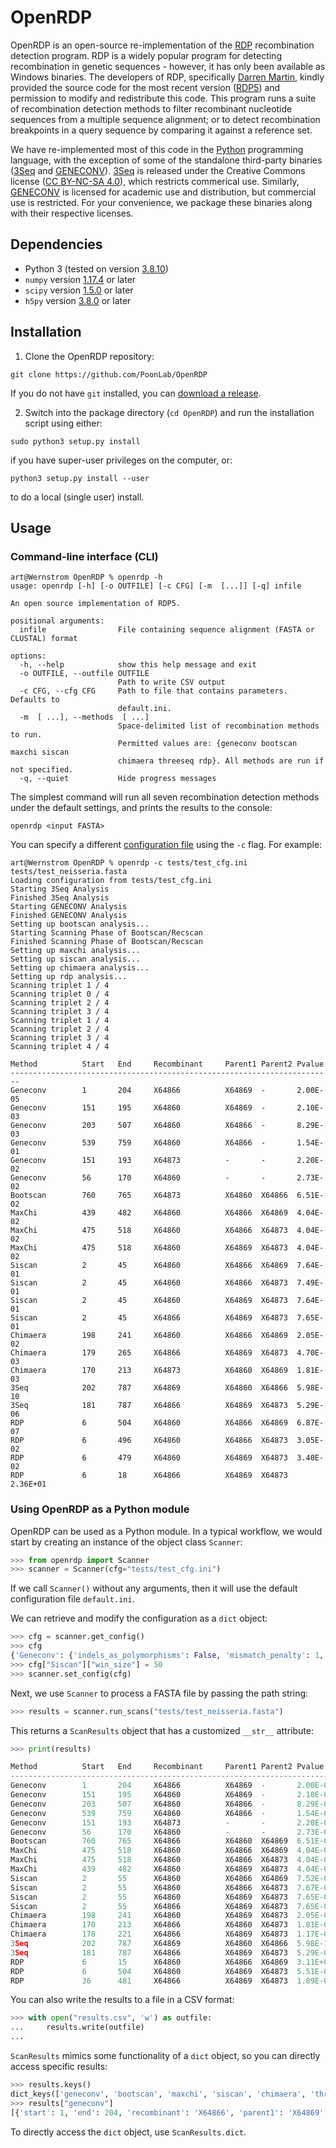 # OpenRDP

OpenRDP is an open-source re-implementation of the [RDP](http://web.cbio.uct.ac.za/~darren/rdp.html) recombination detection program.
RDP is a widely popular program for detecting recombination in genetic sequences - however, it has only been available as Windows binaries.
The developers of RDP, specifically [Darren Martin](http://www.idm.uct.ac.za/Darren_Martin), kindly provided the source code for the most recent version ([RDP5](https://academic.oup.com/ve/article/7/1/veaa087/6020281)) and permission to modify and redistribute this code.
This program runs a suite of recombination detection methods to filter recombinant nucleotide sequences from a multiple sequence alignment; or to detect recombination breakpoints in a query sequence by comparing it against a reference set.

We have re-implemented most of this code in the [Python](https://python.org) programming language, with the exception of some of the standalone third-party binaries ([3Seq](https://mol.ax/software/3seq/) and [GENECONV](https://www.math.wustl.edu/~sawyer/geneconv/index.html)).
[3Seq](https://mol.ax/software/3seq/) is released under the Creative Commons license ([CC BY-NC-SA 4.0](https://creativecommons.org/licenses/by-nc-sa/4.0/)), which restricts commerical use.
Similarly, [GENECONV](https://www.math.wustl.edu/~sawyer/geneconv/index.html) is licensed for academic use and distribution, but commercial use is restricted.
For your convenience, we package these binaries along with their respective licenses.


## Dependencies 
* Python 3 (tested on version [3.8.10](https://www.python.org/downloads/release/python-3810/))
* `numpy` version [1.17.4](https://numpy.org/devdocs/release/1.17.4-notes.html) or later
* `scipy` version [1.5.0](https://docs.scipy.org/doc/scipy/reference/release.1.5.0.html) or later
* `h5py` version [3.8.0](https://docs.h5py.org/en/stable/build.html) or later


## Installation

1. Clone the OpenRDP repository:
```console
git clone https://github.com/PoonLab/OpenRDP
```
If you do not have `git` installed, you can [download a release](https://github.com/PoonLab/OpenRDP/releases).

2. Switch into the package directory (`cd OpenRDP`) and run the installation script using either:
```
sudo python3 setup.py install
```
if you have super-user privileges on the computer, or:
```
python3 setup.py install --user
```
to do a local (single user) install.

## Usage

### Command-line interface (CLI)

```console
art@Wernstrom OpenRDP % openrdp -h
usage: openrdp [-h] [-o OUTFILE] [-c CFG] [-m  [...]] [-q] infile

An open source implementation of RDP5.

positional arguments:
  infile                File containing sequence alignment (FASTA or CLUSTAL) format

options:
  -h, --help            show this help message and exit
  -o OUTFILE, --outfile OUTFILE
                        Path to write CSV output
  -c CFG, --cfg CFG     Path to file that contains parameters. Defaults to
                        default.ini.
  -m  [ ...], --methods  [ ...]
                        Space-delimited list of recombination methods to run.
                        Permitted values are: {geneconv bootscan maxchi siscan
                        chimaera threeseq rdp}. All methods are run if not specified.
  -q, --quiet           Hide progress messages
```


The simplest command will run all seven recombination detection methods under the default settings, and prints the results to the console:
```
openrdp <input FASTA>
```

You can specify a different [configuration file](https://docs.python.org/3/library/configparser.html#supported-ini-file-structure) using the `-c` flag.  For example:
```console
art@Wernstrom OpenRDP % openrdp -c tests/test_cfg.ini tests/test_neisseria.fasta
Loading configuration from tests/test_cfg.ini
Starting 3Seq Analysis
Finished 3Seq Analysis
Starting GENECONV Analysis
Finished GENECONV Analysis
Setting up bootscan analysis...
Starting Scanning Phase of Bootscan/Recscan
Finished Scanning Phase of Bootscan/Recscan
Setting up maxchi analysis...
Setting up siscan analysis...
Setting up chimaera analysis...
Setting up rdp analysis...
Scanning triplet 1 / 4
Scanning triplet 0 / 4
Scanning triplet 2 / 4
Scanning triplet 3 / 4
Scanning triplet 1 / 4
Scanning triplet 2 / 4
Scanning triplet 3 / 4
Scanning triplet 4 / 4

Method          Start   End     Recombinant     Parent1 Parent2 Pvalue
------------------------------------------------------------------------
Geneconv        1       204     X64866          X64869  -       2.00E-05
Geneconv        151     195     X64860          X64869  -       2.10E-03
Geneconv        203     507     X64860          X64866  -       8.29E-03
Geneconv        539     759     X64860          X64866  -       1.54E-01
Geneconv        151     193     X64873          -       -       2.20E-02
Geneconv        56      170     X64860          -       -       2.73E-02
Bootscan        760     765     X64873          X64860  X64866  6.51E-02
MaxChi          439     482     X64860          X64866  X64869  4.04E-02
MaxChi          475     518     X64860          X64866  X64873  4.04E-02
MaxChi          475     518     X64860          X64869  X64873  4.04E-02
Siscan          2       45      X64860          X64866  X64869  7.64E-01
Siscan          2       45      X64860          X64866  X64873  7.49E-01
Siscan          2       45      X64860          X64869  X64873  7.64E-01
Siscan          2       45      X64866          X64869  X64873  7.65E-01
Chimaera        198     241     X64860          X64866  X64869  2.05E-02
Chimaera        179     265     X64866          X64869  X64873  4.70E-03
Chimaera        170     213     X64873          X64860  X64869  1.81E-03
3Seq            202     787     X64869          X64860  X64866  5.98E-10
3Seq            181     787     X64866          X64869  X64873  5.29E-06
RDP             6       504     X64860          X64866  X64869  6.87E-07
RDP             6       496     X64860          X64866  X64873  3.05E-02
RDP             6       479     X64860          X64869  X64873  3.40E-02
RDP             6       18      X64866          X64869  X64873  2.36E+01
```


### Using OpenRDP as a Python module 

OpenRDP can be used as a Python module.  In a typical workflow, we would start by creating an instance of the object class `Scanner`:
```python
>>> from openrdp import Scanner
>>> scanner = Scanner(cfg="tests/test_cfg.ini")
```
If we call `Scanner()` without any arguments, then it will use the default configuration file `default.ini`.

We can retrieve and modify the configuration as a `dict` object:
```python
>>> cfg = scanner.get_config()
>>> cfg
{'Geneconv': {'indels_as_polymorphisms': False, 'mismatch_penalty': 1, 'min_len': 1, 'min_poly': 2, 'min_score': 2, 'max_num': 1}, 'MaxChi': {'max_pvalue': '0.05', 'win_size': 40, 'strip_gaps': False, 'fixed_win_size': True, 'num_var_sites': 70, 'frac_var_sites': '0.1'}, 'Chimaera': {'max_pvalue': '0.05', 'win_size': 40, 'strip_gaps': False, 'fixed_win_size': True, 'num_var_sites': 70, 'frac_var_sites': '0.1'}, 'RDP': {'max_pvalue': '0.05', 'reference_sequence': 'None', 'window_size': 40, 'min_identity': 0, 'max_identity': 100}, 'Bootscan': {'max_pvalue': '0.1', 'win_size': 20, 'step_size': 5, 'num_replicates': 100, 'random_seed': 3, 'cutoff_percentage': '0.7', 'scan': 'distances', 'np': 2}, 'Siscan': {'max_pvalue': '0.8', 'win_size': 40, 'step_size': 5, 'strip_gaps': True, 'pvalue_perm_num': 1100, 'scan_perm_num': 100, 'random_seed': 3}}
>>> cfg["Siscan"]["win_size"] = 50
>>> scanner.set_config(cfg)
```

Next, we use `Scanner` to process a FASTA file by passing the path string:
```python
>>> results = scanner.run_scans("tests/test_neisseria.fasta")
```

This returns a `ScanResults` object that has a customized `__str__` attribute:
```python
>>> print(results)

Method          Start   End     Recombinant     Parent1 Parent2 Pvalue
------------------------------------------------------------------------
Geneconv        1       204     X64866          X64869  -       2.00E-05
Geneconv        151     195     X64860          X64869  -       2.10E-03
Geneconv        203     507     X64860          X64866  -       8.29E-03
Geneconv        539     759     X64860          X64866  -       1.54E-01
Geneconv        151     193     X64873          -       -       2.20E-02
Geneconv        56      170     X64860          -       -       2.73E-02
Bootscan        760     765     X64866          X64860  X64869  6.51E-02
MaxChi          475     518     X64860          X64866  X64869  4.04E-02
MaxChi          475     518     X64860          X64866  X64873  4.04E-02
MaxChi          439     482     X64860          X64869  X64873  4.04E-02
Siscan          2       55      X64860          X64866  X64869  7.52E-01
Siscan          2       55      X64860          X64866  X64873  7.67E-01
Siscan          2       55      X64860          X64869  X64873  7.65E-01
Siscan          2       55      X64866          X64869  X64873  7.65E-01
Chimaera        198     241     X64860          X64869  X64873  2.05E-02
Chimaera        170     213     X64866          X64860  X64873  1.81E-03
Chimaera        178     221     X64866          X64869  X64873  1.17E-02
3Seq            202     787     X64869          X64860  X64866  5.98E-10
3Seq            181     787     X64866          X64869  X64873  5.29E-06
RDP             6       15      X64860          X64866  X64869  3.11E+01
RDP             6       504     X64860          X64869  X64873  5.51E-07
RDP             36      481     X64866          X64869  X64873  1.89E-05
```

You can also write the results to a file in a CSV format:
```python
>>> with open("results.csv", 'w') as outfile:
...     results.write(outfile)
... 
```

`ScanResults` mimics some functionality of a `dict` object, so you can directly access specific results:
```python
>>> results.keys()
dict_keys(['geneconv', 'bootscan', 'maxchi', 'siscan', 'chimaera', 'threeseq', 'rdp'])
>>> results["geneconv"]
[{'start': 1, 'end': 204, 'recombinant': 'X64866', 'parent1': 'X64869', 'parent2': '-', 'pvalue': 2e-05}, {'start': 151, 'end': 195, 'recombinant': 'X64860', 'parent1': 'X64869', 'parent2': '-', 'pvalue': 0.0021}, {'start': 203, 'end': 507, 'recombinant': 'X64860', 'parent1': 'X64866', 'parent2': '-', 'pvalue': 0.00829}, {'start': 539, 'end': 759, 'recombinant': 'X64860', 'parent1': 'X64866', 'parent2': '-', 'pvalue': 0.15378}, {'start': 151, 'end': 193, 'recombinant': 'X64873', 'parent1': '-', 'parent2': '-', 'pvalue': 0.02202}, {'start': 56, 'end': 170, 'recombinant': 'X64860', 'parent1': '-', 'parent2': '-', 'pvalue': 0.02728}]
```
To directly access the `dict` object, use `ScanResults.dict`.
